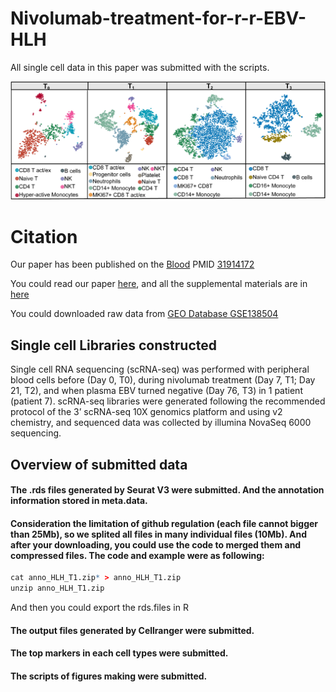 # Nivolumab-treatment-for-r-r-EBV-HLH

All single cell data in this paper was submitted with the scripts.

![image-20200402133618632](README.assets/image-20200402133618632.png)

# Citation
Our paper has been published on the [Blood](https://ashpublications.org/blood) PMID [31914172](https://ashpublications.org/blood/article-abstract/doi/10.1182/blood.2019003886/430074/Nivolumab-treatment-for-relapsed-refractory?redirectedFrom=fulltext)

You could read our paper [here](README.assets/Liu-2020-Nivolumab-treatment-of-relapsed-ref.pdf), and all the supplemental materials are in [here](blood_publish/)

You could downloaded raw data from [GEO Database GSE138504](https://www.ncbi.nlm.nih.gov/geo/query/acc.cgi?acc=GSE138504) 

## Single cell Libraries constructed

Single cell RNA sequencing (scRNA-seq) was performed with peripheral blood cells before (Day 0, T0), during nivolumab treatment (Day 7, T1; Day 21, T2), and when plasma EBV turned negative (Day 76, T3) in 1 patient (patient 7). scRNA-seq libraries were generated following the recommended protocol of the 3’ scRNA-seq 10X genomics platform and using v2 chemistry, and sequenced data was collected by illumina NovaSeq 6000 sequencing.



## Overview of submitted data

#### The .rds files generated by Seurat V3 were submitted. And the annotation information stored in meta.data. 

#### Consideration the limitation of github regulation (each file cannot bigger than 25Mb), so we splited all files in many individual files (10Mb). And after your downloading, you could use the code to merged them and compressed files. The code and example were as following:

~~~R
cat anno_HLH_T1.zip* > anno_HLH_T1.zip
unzip anno_HLH_T1.zip
~~~

And then you could export the rds.files in R

#### The output files generated by Cellranger were submitted.

#### The top markers in each cell types were submitted.

#### The scripts of figures making were submitted.

